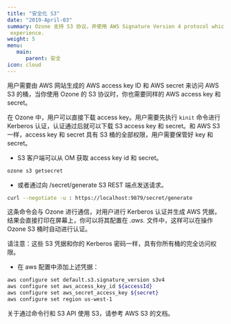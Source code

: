 ```yaml
---
title: "安全化 S3"
date: "2019-April-03"
summary: Ozone 支持 S3 协议，并使用 AWS Signature Version 4 protocol which allows a seamless S3
 experience.
weight: 5
menu:
   main:
      parent: 安全
icon: cloud
---
```

<!---
  Licensed to the Apache Software Foundation (ASF) under one or more
  contributor license agreements.  See the NOTICE file distributed with
  this work for additional information regarding copyright ownership.
  The ASF licenses this file to You under the Apache License, Version 2.0
  (the "License"); you may not use this file except in compliance with
  the License.  You may obtain a copy of the License at

      http://www.apache.org/licenses/LICENSE-2.0

  Unless required by applicable law or agreed to in writing, software
  distributed under the License is distributed on an "AS IS" BASIS,
  WITHOUT WARRANTIES OR CONDITIONS OF ANY KIND, either express or implied.
  See the License for the specific language governing permissions and
  limitations under the License.
-->

用户需要由 AWS 网站生成的 AWS access key ID 和 AWS secret 来访问 AWS S3 的桶，当你使用 Ozone 的 S3 协议时，你也需要同样的 AWS access key 和 secret。

在 Ozone 中，用户可以直接下载 access key。用户需要先执行 `kinit` 命令进行 Kerberos 认证，认证通过后就可以下载 S3 access key 和 secret。和 AWS S3 一样，access key 和 secret 具有 S3 桶的全部权限，用户需要保管好 key 和 secret。

* S3 客户端可以从 OM 获取 access key id 和 secret。

```bash
ozone s3 getsecret
```

* 或者通过向 /secret/generate S3 REST 端点发送请求。

```bash
curl --negotiate -u : https://localhost:9879/secret/generate
```

这条命令会与 Ozone 进行通信，对用户进行 Kerberos 认证并生成 AWS 凭据，结果会直接打印在屏幕上，你可以将其配置在 _.aws._ 文件中，这样可以在操作 Ozone S3 桶时自动进行认证。

<div class="alert alert-danger" role="alert">
请注意：这些 S3 凭据和你的 Kerberos 密码一样，具有你所有桶的完全访问权限。 
</div>


* 在 aws 配置中添加上述凭据：

```bash
aws configure set default.s3.signature_version s3v4
aws configure set aws_access_key_id ${accessId}
aws configure set aws_secret_access_key ${secret}
aws configure set region us-west-1
```
关于通过命令行和 S3 API 使用 S3，请参考 AWS S3 的文档。
